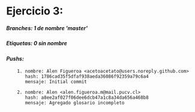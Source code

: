 # Ejercicio 3:

##### _Branches:_ 1 de nombre 'master'
##### _Etiquetas:_ 0 sin nombre
#### _Pushs:_ 
        1. nombre: Alen Figueroa <acetoacetato@users.noreply.github.com>
           hash: 1786cad35f5dfaf938aeda36086f92359a79c6a4
           mensaje: Initial commit
           
        2. nombre: Alen <alen.figueroa.m@mail.pucv.cl>
           hash: a8ee2af027f06dee6dcb47a1c8a34da656a468b8
           mensaje: Agregado glosario incompleto
        
        
